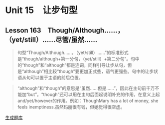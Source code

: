 ﻿ # Unit 15　让步句型
 ## Lesson 163　Though/Although……，（yet/still）……尽管/虽然……
 
> 句型“Though/Although……，（yet/still）……”的标准形式是“though/although+第一分句，（yet/still）+第二分句”。句中的“though”和“although”都是连词，同样引导让步从句，但是“although”相比较“though”要更加正式些，语气更强些。句中的让步状语从句可以置于主语的前后位置。

> “although”和“though”的意思是“虽然……但是……”，因此在主句前千万不能加“but”。“though”还可以用在主句后面起说明补充的作用，在意义上起and/yet/however的作用。例如：ThoughMary has a lot of money, she feels inemptiness.虽然玛丽很有钱，但她觉得很空虚。


 [生成题库](./sentence/f163.json)